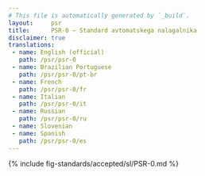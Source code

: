 ```yaml
---
# This file is automatically generated by `_build`.
layout:     psr
title:      PSR-0 — Standard avtomatskega nalagalnika
disclaimer: true
translations:
 - name: English (official)
   path: /psr/psr-0
 - name: Brazilian Portuguese
   path: /psr/psr-0/pt-br
 - name: French
   path: /psr/psr-0/fr
 - name: Italian
   path: /psr/psr-0/it
 - name: Russian
   path: /psr/psr-0/ru
 - name: Slovenian
 - name: Spanish
   path: /psr/psr-0/es
---
```

{% include fig-standards/accepted/sl/PSR-0.md %}
